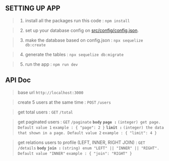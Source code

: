 ## SETTING UP APP

> 1. install all the packages run this code :
>    `npm install`

> 2. set up your database config on [src/config/config.json](src/config/config.json).

> 3. make the database based on config.json :
>    `npx sequelize db:create`

> 4. generate the tables :
>    `npx sequelize db:migrate`

> 5. run the app :
>    `npm run dev`

## API Doc

> base url `http://localhost:3000`

> create 5 users at the same time :
>   `POST` `/users`

> get total users :
>   `GET` `/total`

> get paginated users :
>   `GET` `/paginate`
>   **`body`**
>   **`page :`** `(integer) get page. Default value 1`
>   `example : { "page": 2 }`
>   **`limit :`** `(integer) the data that shown in a page. Default value 2`
>   `example : { "limit": 4 }`

> get relations users to profile (LEFT, INNER, RIGHT JOIN) :
>   `GET` `/details`
>   **`body`**
>   **`join :`** `(string) enum "LEFT" || "INNER" || "RIGHT". Default value "INNER"`
>   `example : { "join": "RIGHT" }`

